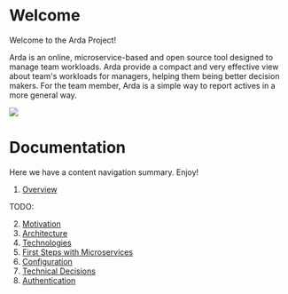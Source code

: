 
# Welcome
Welcome to the Arda Project!

Arda is an online, microservice-based and open source tool designed to manage team workloads. Arda provide a compact and very effective view about team's workloads for managers, 
helping them being better decision makers. For the team member, Arda is a simple way to report actives in a more general way.

<a href="https://portal.azure.com/#create/Microsoft.Template/uri/https%3A%2F%2Fraw.githubusercontent.com%2FDXBrazil%2FArdaDeploy%2Fmaster%2Fazuredeploy.json" target="_blank">
    <img src="http://azuredeploy.net/deploybutton.png"/>
</a>


# Documentation
Here we have a content navigation summary. Enjoy!

1. [Overview](https://github.com/DXBrazil/Arda/wiki)<br />

TODO:

2. [Motivation](https://github.com/DXBrazil/Arda/wiki/Motivation)<br />
3. [Architecture](https://github.com/DXBrazil/Arda/wiki/Architecture)<br />
4. [Technologies](https://github.com/DXBrazil/Arda/wiki/Technologies)<br />
5. [First Steps with Microservices](https://github.com/DXBrazil/Arda/wiki/First-Steps-with-Microservices)<br />
6. [Configuration](https://github.com/DXBrazil/Arda/wiki/Configuration)<br />
7. [Technical Decisions](https://github.com/DXBrazil/Arda/wiki/Technical-Decisions)<br />
8. [Authentication](https://github.com/DXBrazil/Arda/wiki/Authentication)<br />

